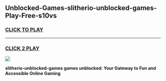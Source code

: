 
## Unblocked-Games-slitherio-unblocked-games-Play-Free-s10vs
<h3>
<a href="https://premium76.site?title=slitherio-unblocked-games&ref=18A1">CLICK TO PLAY</a></h3>
<hr>

<h3>
<a href="https://premium76.site?title=slitherio-unblocked-games&ref=18A1">CLICK 2 PLAY</a>
  
</h3>

<a href="https://premium76.site?title=slitherio-unblocked-games&ref=18A1"><img src="https://clearcache.store/games.png"></a>


**slitherio-unblocked-games games unblocked: Your Gateway to Fun and Accessible Online Gaming**
